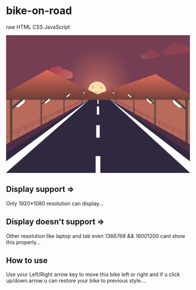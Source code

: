 # bike-on-road
raw HTML CSS JavaScript

<p align="center">
  <img src="assets/main-bg.jpg" title="main-bg">
</p>

## Display support =>
Only 1920*1080 resolution can display...

## Display doesn't support =>
Other resolution like laptop and tab even 1366*768 && 1600*1200 cant show this properly...

## How to use
Use your Left/Right arrow key to move this bike left or right and if u click up/down arrow u can restore your bike to previous style....
